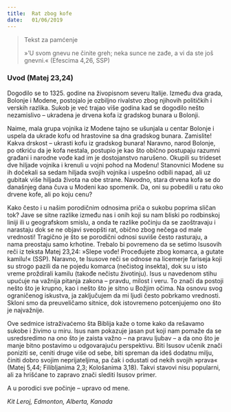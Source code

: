 ```yaml
---
title:  Rat zbog kofe
date:   01/06/2019
---
```


> <p>Tekst za pamćenje</p>
> »’U svom gnevu ne činite greh; neka sunce ne zađe, a vi da ste još gnevni.« (Efescima 4,26, SSP)

### Uvod (Matej 23,24)

Dogodilo se to 1325. godine na živopisnom severu Italije. Između dva grada, Bolonje i Modene, postojalo je ozbiljno rivalstvo zbog njihovih političkih i verskih razlika. Sukob je već trajao više godina kad se dogodilo nešto nezamislivo – ukradena je drvena kofa iz gradskog bunara u Bolonji.

Naime, mala grupa vojnika iz Modene tajno se ušunjala u centar Bolonje i uspela da ukrade kofu od hrastovine sa dna gradskog bunara. Zamislite! Kakva drskost – ukrasti kofu iz gradskog bunara! Naravno, narod Bolonje, po otkriću da je kofa nestala, postupio je kao što obično postupaju razumni građani i narodne vođe kad im je dostojanstvo narušeno. Okupili su trideset dve hiljade vojnika i krenuli u vojni pohod na Modenu! Stanovnici Modene su ih dočekali sa sedam hiljada svojih vojnika i uspešno odbili napad, ali uz gubitak više hiljada života na obe strane. Navodno, stara drvena kofa se do današnjeg dana čuva u Modeni kao spomenik. Da, oni su pobedili u ratu oko drvene kofe, ali po koju cenu?

Kako često i u našim porodičnim odnosima priča o sukobu poprima sličan tok? Jave se sitne razlike između nas i onih koji su nam bliski po rodbinskoj liniji ili u geografskom smislu, a onda te razlike počinju da se zaoštravaju i narastaju dok se ne objavi sveopšti rat, obično zbog nečega od male vrednosti! Tragično je što se porodični odnosi suviše često rasturaju, a nama preostaju samo krhotine. Trebalo bi povremeno da se setimo Isusovih reči iz teksta Matej 23,24: »Slepe vođe! Proceđujete zbog komarca, a gutate kamilu!« (SSP). Naravno, te Isusove reči se odnose na licemerje fariseja koji su strogo pazili da ne pojedu komarca (nečistog insekta), dok su u isto vreme proždirali kamilu (takođe nečistu životinju). Isus u navedenom stihu upućuje na važnija pitanja zakona – pravdu, milost i veru. To znači da postoji nešto što je krupno, kao i nešto što je sitno u Božjim očima. Na osnovu svog ograničenog iskustva, ja zaključujem da mi ljudi često pobrkamo vrednosti. Skloni smo da preuveličamo sitnice, dok istovremeno potcenjujemo ono što je najvažnije.

Ove sedmice istraživaćemo šta Biblija kaže o tome kako da rešavamo sukobe i živimo u miru. Isus nam pokazuje jasan put koji nam pomaže da se usredsredimo na ono što je zaista važno – na pravu ljubav – a da ono što je manje bitno postavimo u odgovarajuću perspektivu. Biti Isusov učenik znači poniziti se, ceniti druge više od sebe, biti spreman da ideš dodatnu milju, činiti dobro svojim neprijateljima, pa čak i odustati od nekih svojih »prava« (Matej 5,44; Filibljanima 2,3; Kološanima 3,18). Takvi stavovi nisu popularni, ali za hrišćane to zapravo znači slediti Isusov primer.

A u porodici sve počinje – upravo od mene.  

*Kit Leroj, Edmonton, Alberta, Kanada*
